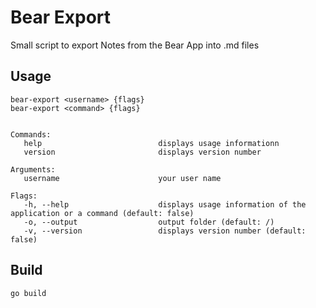# Bear Export 

Small script to export Notes from the Bear App into .md files 

## Usage 
```
bear-export <username> {flags}
bear-export <command> {flags}
  

Commands: 
   help                          displays usage informationn
   version                       displays version number

Arguments: 
   username                      your user name

Flags: 
   -h, --help                    displays usage information of the application or a command (default: false)
   -o, --output                  output folder (default: /)
   -v, --version                 displays version number (default: false)
```

## Build

```
go build
```
